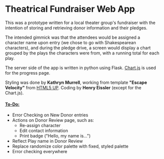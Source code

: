 
# Theatrical Fundraiser Web App

This was a prototype written for a local theater group's fundraiser with the intention of storing and retrieving donor information and their pledges.

The intended gimmick was that the attendees would be assigned a character name upon entry (we chose to go with Shakespearean characters), and during the pledge drive, a screen would display a chart grouped by the plays the characters were from, with a running total for each play.

The server side of the app is written in python using Flask.  [Chart.js](https://www.chartjs.org) is used for the progress page.

Styling was done by **Kathryn Murrell**, working from template **"Escape Velocity"** from [HTML5 UP](https://html5up.net/).  Coding by **Henry Eissler** (except for the Chart.js).

#### <u>To-Do:</u>
+ Error Checking on New Donor entries
+ Actions on Donor Review page, such as:
    + Re-assign character
    + Edit contact information
    + Print badge ("Hello, my name is...")
+ Reflect Play name in Donor Review
+ Replace randomize color palette with fixed, styled palette
+ Error checking everywhere
